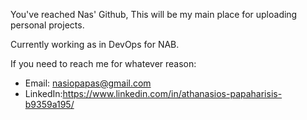 You've reached Nas' Github,
This will be my main place for uploading personal projects.

Currently working as in DevOps for NAB.

If you need to reach me for whatever reason:
   
   - Email: nasiopapas@gmail.com
   - LinkedIn:https://www.linkedin.com/in/athanasios-papaharisis-b9359a195/
    



